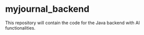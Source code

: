 # myjournal_backend
This repository will contain the code for the Java backend with AI functionalities.
